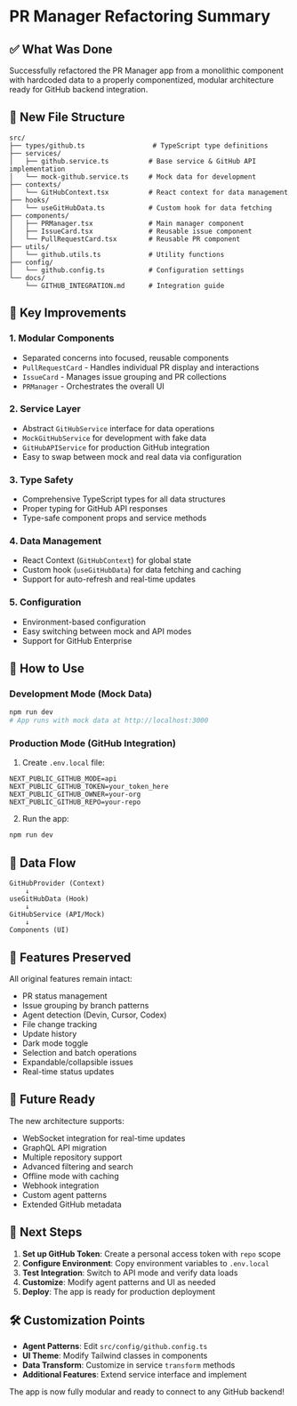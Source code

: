 # PR Manager Refactoring Summary

## ✅ What Was Done

Successfully refactored the PR Manager app from a monolithic component with hardcoded data to a properly componentized, modular architecture ready for GitHub backend integration.

## 📁 New File Structure

```
src/
├── types/github.ts                 # TypeScript type definitions
├── services/
│   ├── github.service.ts          # Base service & GitHub API implementation
│   └── mock-github.service.ts     # Mock data for development
├── contexts/
│   └── GitHubContext.tsx          # React context for data management
├── hooks/
│   └── useGitHubData.ts           # Custom hook for data fetching
├── components/
│   ├── PRManager.tsx              # Main manager component
│   ├── IssueCard.tsx              # Reusable issue component
│   └── PullRequestCard.tsx        # Reusable PR component
├── utils/
│   └── github.utils.ts            # Utility functions
├── config/
│   └── github.config.ts           # Configuration settings
└── docs/
    └── GITHUB_INTEGRATION.md      # Integration guide
```

## 🎯 Key Improvements

### 1. **Modular Components**
- Separated concerns into focused, reusable components
- `PullRequestCard` - Handles individual PR display and interactions
- `IssueCard` - Manages issue grouping and PR collections
- `PRManager` - Orchestrates the overall UI

### 2. **Service Layer**
- Abstract `GitHubService` interface for data operations
- `MockGitHubService` for development with fake data
- `GitHubAPIService` for production GitHub integration
- Easy to swap between mock and real data via configuration

### 3. **Type Safety**
- Comprehensive TypeScript types for all data structures
- Proper typing for GitHub API responses
- Type-safe component props and service methods

### 4. **Data Management**
- React Context (`GitHubContext`) for global state
- Custom hook (`useGitHubData`) for data fetching and caching
- Support for auto-refresh and real-time updates

### 5. **Configuration**
- Environment-based configuration
- Easy switching between mock and API modes
- Support for GitHub Enterprise

## 🚀 How to Use

### Development Mode (Mock Data)
```bash
npm run dev
# App runs with mock data at http://localhost:3000
```

### Production Mode (GitHub Integration)

1. Create `.env.local` file:
```env
NEXT_PUBLIC_GITHUB_MODE=api
NEXT_PUBLIC_GITHUB_TOKEN=your_token_here
NEXT_PUBLIC_GITHUB_OWNER=your-org
NEXT_PUBLIC_GITHUB_REPO=your-repo
```

2. Run the app:
```bash
npm run dev
```

## 🔄 Data Flow

```
GitHubProvider (Context)
    ↓
useGitHubData (Hook)
    ↓
GitHubService (API/Mock)
    ↓
Components (UI)
```

## 🎨 Features Preserved

All original features remain intact:
- PR status management
- Issue grouping by branch patterns
- Agent detection (Devin, Cursor, Codex)
- File change tracking
- Update history
- Dark mode toggle
- Selection and batch operations
- Expandable/collapsible issues
- Real-time status updates

## 🔮 Future Ready

The new architecture supports:
- WebSocket integration for real-time updates
- GraphQL API migration
- Multiple repository support
- Advanced filtering and search
- Offline mode with caching
- Webhook integration
- Custom agent patterns
- Extended GitHub metadata

## 📝 Next Steps

1. **Set up GitHub Token**: Create a personal access token with `repo` scope
2. **Configure Environment**: Copy environment variables to `.env.local`
3. **Test Integration**: Switch to API mode and verify data loads
4. **Customize**: Modify agent patterns and UI as needed
5. **Deploy**: The app is ready for production deployment

## 🛠️ Customization Points

- **Agent Patterns**: Edit `src/config/github.config.ts`
- **UI Theme**: Modify Tailwind classes in components
- **Data Transform**: Customize in service `transform` methods
- **Additional Features**: Extend service interface and implement

The app is now fully modular and ready to connect to any GitHub backend!

